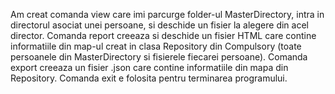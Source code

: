 Am creat comanda view care imi parcurge folder-ul MasterDirectory, intra in directorul asociat unei persoane, si deschide un fisier la alegere din acel director. Comanda report creeaza si deschide un fisier HTML care contine informatiile din map-ul creat in clasa Repository din Compulsory (toate persoanele din MasterDirectory si fisierele fiecarei persoane). Comanda export creeaza un fisier .json care contine informatiile din mapa din Repository. Comanda exit e folosita pentru terminarea programului.